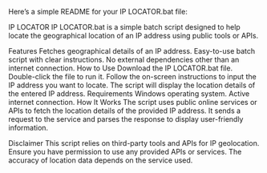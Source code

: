 
Here’s a simple README for your IP LOCATOR.bat file:

IP LOCATOR
IP LOCATOR.bat is a simple batch script designed to help locate the geographical location of an IP address using public tools or APIs.

Features
Fetches geographical details of an IP address.
Easy-to-use batch script with clear instructions.
No external dependencies other than an internet connection.
How to Use
Download the IP LOCATOR.bat file.
Double-click the file to run it.
Follow the on-screen instructions to input the IP address you want to locate.
The script will display the location details of the entered IP address.
Requirements
Windows operating system.
Active internet connection.
How It Works
The script uses public online services or APIs to fetch the location details of the provided IP address. It sends a request to the service and parses the response to display user-friendly information.

Disclaimer
This script relies on third-party tools and APIs for IP geolocation. Ensure you have permission to use any provided APIs or services.
The accuracy of location data depends on the service used.
